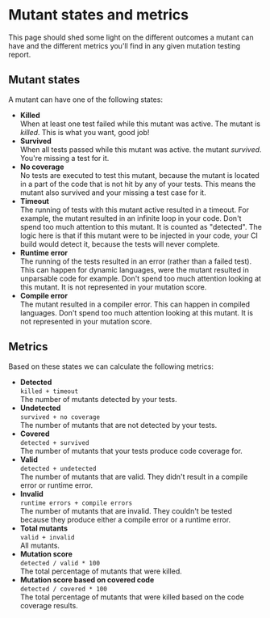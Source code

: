# Mutant states and metrics

This page should shed some light on the different outcomes a mutant can have and the different metrics
you'll find in any given mutation testing report.

## Mutant states

A mutant can have one of the following states:

* **Killed**\
  When at least one test failed while this mutant was active. The mutant is _killed_. 
  This is what you want, good job!
* **Survived**\
  When all tests passed while this mutant was active. the mutant _survived_.
  You're missing a test for it.
* **No coverage**\
  No tests are executed to test this mutant, because the mutant is located in
  a part of the code that is not hit by any of your tests.
  This means the mutant also survived and your missing a test case for it.
* **Timeout**\
  The running of tests with this mutant active resulted in a timeout.
  For example, the mutant resulted in an infinite loop in your code.
  Don't spend too much attention to this mutant. 
  It is counted as "detected". The logic here is that if this mutant were to be injected in your code,
  your CI build would detect it, because the tests will never complete.
* **Runtime error**\
  The running of the tests resulted in an error (rather than a failed test).
  This can happen for dynamic languages, were the mutant resulted in unparsable code for example.
  Don't spend too much attention looking at this mutant. It is not represented in your mutation score.
* **Compile error**\
  The mutant resulted in a compiler error. 
  This can happen in compiled languages.
  Don't spend too much attention looking at this mutant. 
  It is not represented in your mutation score.

## Metrics

Based on these states we can calculate the following metrics:

* **Detected**\
  `killed + timeout`  
  The number of mutants detected by your tests.
* **Undetected**\
  `survived + no coverage`  
  The number of mutants that are not detected by your tests.
* **Covered**\
  `detected + survived`  
  The number of mutants that your tests produce code coverage for.
* **Valid**\
  `detected + undetected`  
  The number of mutants that are valid. They didn't result in a compile error or runtime error.
* **Invalid**\
  `runtime errors + compile errors`  
  The number of mutants that are invalid. They couldn't be tested because they produce either a compile error or a runtime error.
* **Total mutants**\
  `valid + invalid`  
  All mutants.
* **Mutation score**\
  `detected / valid * 100`  
  The total percentage of mutants that were killed.
* **Mutation score based on covered code**\
  `detected / covered * 100`  
  The total percentage of mutants that were killed based on the code coverage results.


